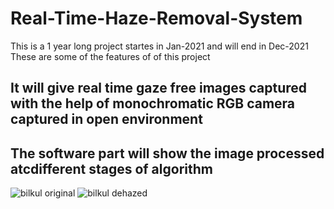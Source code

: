 # Real-Time-Haze-Removal-System
This is a 1 year long project startes in Jan-2021 and will end in Dec-2021
These are some of the features of of this project
## It will give real time gaze free images captured with the help of monochromatic RGB camera captured in open environment
## The software part will show the image processed atcdifferent stages of algorithm  
![bilkul original](https://user-images.githubusercontent.com/68772910/128595595-87dc5614-e8c8-4cb1-a6e9-2097d3cddd06.png)
![bilkul dehazed](https://user-images.githubusercontent.com/68772910/128595597-35dbc8e5-78f5-427d-a42f-2361d31e1549.png)
